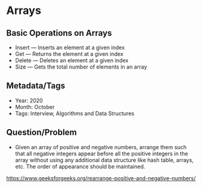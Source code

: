 # Arrays

## Basic Operations on Arrays

*   Insert — Inserts an element at a given index
*   Get — Returns the element at a given index
*   Delete — Deletes an element at a given index
*   Size — Gets the total number of elements in an array

## Metadata/Tags

* Year: 2020
* Month: October
* Tags: Interview, Algorithms and Data Structures

## Question/Problem

*   Given an array of positive and negative numbers, arrange them such that all
negative integers appear before all the positive integers in the array without
using any additional data structure like hash table, arrays, etc. The order of
appearance should be maintained.

https://www.geeksforgeeks.org/rearrange-positive-and-negative-numbers/
